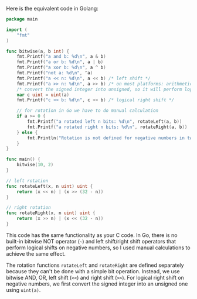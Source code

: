 Here is the equivalent code in Golang:

```go
package main

import (
	"fmt"
)

func bitwise(a, b int) {
	fmt.Printf("a and b: %d\n", a & b)
	fmt.Printf("a or b: %d\n", a | b)
	fmt.Printf("a xor b: %d\n", a ^ b)
	fmt.Printf("not a: %d\n", ^a)
	fmt.Printf("a << n: %d\n", a << b) /* left shift */
	fmt.Printf("a >> n: %d\n", a >> b) /* on most platforms: arithmetic right shift */
	/* convert the signed integer into unsigned, so it will perform logical shift */
	var c uint = uint(a)
	fmt.Printf("c >> b: %d\n", c >> b) /* logical right shift */

	// for rotation in Go we have to do manual calculation
	if a >= 0 {
		fmt.Printf("a rotated left n bits: %d\n", rotateLeft(a, b))
		fmt.Printf("a rotated right n bits: %d\n", rotateRight(a, b))
	} else {
		fmt.Println("Rotation is not defined for negative numbers in two's complement representation.")
	}
}

func main() {
	bitwise(10, 2)
}

// left rotation
func rotateLeft(x, n uint) uint {
	return (x << n) | (x >> (32 - n))
}

// right rotation
func rotateRight(x, n uint) uint {
	return (x >> n) | (x << (32 - n))
}
```

This code has the same functionality as your C code. In Go, there is no built-in bitwise NOT operator (`~`) and left shift/right shift operators that perform logical shifts on negative numbers, so I used manual calculations to achieve the same effect.

The rotation functions `rotateLeft` and `rotateRight` are defined separately because they can't be done with a simple bit operation. Instead, we use bitwise AND, OR, left shift (`<<`) and right shift (`>>`). For logical right shift on negative numbers, we first convert the signed integer into an unsigned one using `uint(a)`.

